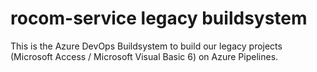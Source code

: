 # rocom-service legacy buildsystem
This is the Azure DevOps Buildsystem to build our legacy projects (Microsoft Access / Microsoft Visual Basic 6) on Azure Pipelines.
